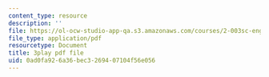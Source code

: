 ```yaml
---
content_type: resource
description: ''
file: https://ol-ocw-studio-app-qa.s3.amazonaws.com/courses/2-003sc-engineering-dynamics-fall-2011/0ad0fa926a36bec3269407104f56e056_d00XI_UTKQo.pdf
file_type: application/pdf
resourcetype: Document
title: 3play pdf file
uid: 0ad0fa92-6a36-bec3-2694-07104f56e056
---
```

